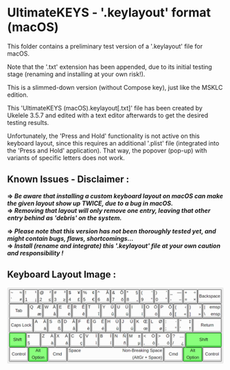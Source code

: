 # UltimateKEYS - '.keylayout' format (macOS)

This folder contains a preliminary test version of a '.keylayout' file for macOS.

Note that the '.txt' extension has been appended, due to its initial testing stage (renaming and installing at your own risk!).

This is a slimmed-down version (without Compose key), just like the MSKLC edition.

This 'UltimateKEYS (macOS).keylayout[.txt]' file has been created by Ukelele 3.5.7 and edited with a text editor afterwards to get the desired testing results.

Unfortunately, the 'Press and Hold' functionality is not active on this keyboard layout, since this requires an additional '.plist' file (integrated into the 'Press and Hold' application). That way, the popover (pop-up) with variants of specific letters does not work.

## Known Issues - Disclaimer&nbsp;:

**=&gt; _Be aware that installing a custom keyboard layout on macOS can make the given layout show up TWICE, due to a bug in macOS._**  
**=&gt; _Removing that layout will only remove one entry, leaving that other entry behind as 'debris' on the system._**

**=&gt; _Please note that this version has not been thoroughly tested yet, and might contain bugs, flaws, shortcomings..._**  
**=&gt; _Install (rename and integrate) this '.keylayout' file at your own caution and responsibility&nbsp;!_**

## Keyboard Layout Image&nbsp;:

![UltimateKEYS (macOS) - Keyboard Layout Image](UltimateKEYS%20(macOS)%20-%20Keyboard%20Layout%20Image.png)
